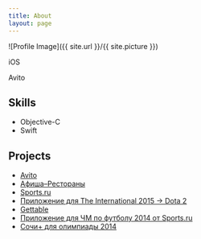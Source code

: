 ```yaml
---
title: About
layout: page
---
```

![Profile Image]({{ site.url }}/{{ site.picture }})

<p>iOS</p>

<p>Avito</p>

<h2>Skills</h2>

<ul class="skill-list">
	<li>Objective-C</li>
	<li>Swift</li>
</ul>

<h2>Projects</h2>

<ul>
	<li><a href="https://itunes.apple.com/ru/app/%D0%BE%D0%B1%D1%8A%D1%8F%D0%B2%D0%BB%D0%B5%D0%BD%D0%B8%D1%8F-avito-%D0%B0%D0%B2%D1%82%D0%BE-%D1%80%D0%B0%D0%B1%D0%BE%D1%82%D0%B0-%D0%BD%D0%B5%D0%B4%D0%B2%D0%B8%D0%B6%D0%B8%D0%BC%D0%BE%D1%81%D1%82%D1%8C/id417281773?mt=8">Avito</a></li>
	<li><a href="https://itunes.apple.com/ru/app/afisa-restorany/id916815434?lipi=urn%3Ali%3Apage%3Ad_flagship3_profile_view_base%3B3yyKIiPuRqyJdzR0IF5zWA%3D%3DPaparazzo">Афиша–Рестораны</a></li>
	<li><a href="https://itunes.apple.com/ru/app/sports.ru-futbol-hokkej-olimpijskie/id542339626?mt=8&lipi=urn%3Ali%3Apage%3Ad_flagship3_profile_view_base%3B3yyKIiPuRqyJdzR0IF5zWA%3D%3DPaparazzo">Sports.ru</a></li>
	<li><a href="https://itunes.apple.com/ru/app/ti5-live-matci-statistika/id1021254706?mt=8&lipi=urn%3Ali%3Apage%3Ad_flagship3_profile_view_base%3B3yyKIiPuRqyJdzR0IF5zWA%3D%3DPaparazzo">Приложение для The International 2015 -> Dota 2</a></li>
	<li><a href="https://itunes.apple.com/ru/app/gettable-lucsie-restorany/id806188192?l=en&mt=8&lipi=urn%3Ali%3Apage%3Ad_flagship3_profile_view_base%3B3yyKIiPuRqyJdzR0IF5zWA%3D%3D">Gettable</a></li>
	<li><a href="https://itunes.apple.com/ru/app/brazilia+/id888415799?lipi=urn%3Ali%3Apage%3Ad_flagship3_profile_view_base%3B3yyKIiPuRqyJdzR0IF5zWA%3D%3DPaparazzo">Приложение для ЧМ по футболу 2014 от Sports.ru</a></li>
	<li><a href="https://itunes.apple.com/ru/app/soci+-sports.ru/id722946198?mt=8&lipi=urn%3Ali%3Apage%3Ad_flagship3_profile_view_base%3B3yyKIiPuRqyJdzR0IF5zWA%3D%3DPaparazzo">Сочи+ для олимпиады 2014</a></li>
</ul>
